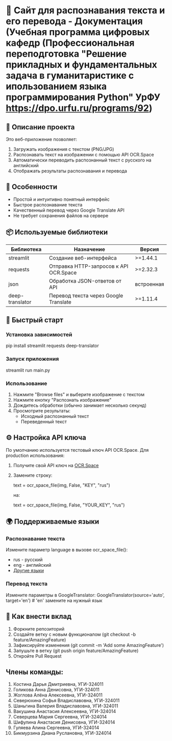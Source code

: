 # 📖 Сайт для распознавания текста и его перевода - Документация (Учебная программа цифровых кафедр (Профессиональная переподготовка "Решение прикладных и фундаментальных задача в гуманитаристике с ипользованием языка программирования Python" УрФУ https://dpo.urfu.ru/programs/92) 

## 📌 Описание проекта

Это веб-приложение позволяет:
1. Загружать изображения с текстом (PNG/JPG)
2. Распознавать текст на изображении с помощью API OCR.Space
3. Автоматически переводить распознанный текст с русского на английский
4. Отображать результаты распознавания и перевода

## 🌟 Особенности

- Простой и интуитивно понятный интерфейс
- Быстрое распознавание текста
- Качественный перевод через Google Translate API
- Не требует сохранения файлов на сервере

## 📦 Используемые библиотеки

| Библиотека | Назначение | Версия |
|------------|------------|--------|
| streamlit | Создание веб-интерфейса | >=1.44.1 |
| requests | Отправка HTTP-запросов к API OCR.Space | >=2.32.3 |
| json | Обработка JSON-ответов от API | встроенная |
| deep-translator | Перевод текста через Google Translate | >=1.11.4 |

## 🚀 Быстрый старт

### Установка зависимостей

pip install streamlit requests deep-translator

### Запуск приложения

streamlit run main.py

### Использование

1. Нажмите "Browse files" и выберите изображение с текстом
2. Нажмите кнопку "Распознать изображение"
3. Дождитесь обработки (обычно занимает несколько секунд)
4. Просмотрите результаты:
   - Исходный распознанный текст
   - Переведенный текст

## ⚙️ Настройка API ключа

По умолчанию используется тестовый ключ API OCR.Space. Для production использования:

1. Получите свой API ключ на [OCR.Space](https://ocr.space/ocrapi)
2. Замените строку:
   
   text = ocr_space_file(img, False, "KEY", "rus")
   
   на:
   
   text = ocr_space_file(img, False, "YOUR_KEY", "rus")
   

## 🌍 Поддерживаемые языки

### Распознавание текста
Измените параметр language в вызове ocr_space_file():
- rus - русский
- eng - английский
- [Другие языки](https://ocr.space/ocrapi)

### Перевод текста
Измените параметры в GoogleTranslator:
GoogleTranslator(source='auto', target='en')  # 'en' замените на нужный язык

## 🤝 Как внести вклад

1. Форкните репозиторий
2. Создайте ветку с новым функционалом (git checkout -b feature/AmazingFeature)
3. Зафиксируйте изменения (git commit -m 'Add some AmazingFeature')
4. Запушьте в ветку (git push origin feature/AmazingFeature)
5. Откройте Pull Request

## Члены команды:
1) Костина Дарья Дмитриевна, УГИ-324011
2) Голикова Анна Денисовна, УГИ-324011
3) Жоглова Алёна Алексеевна, УГИ-324011
4) Северюхина Софья Владиславовна, УГИ-324011
5) Шаньгина Валерия Владиславовна, УГИ-324011
6) Вакушина Анастасия Алексеевна, УГИ-324014
7) Северцева Мария Сергеевна, УГИ-324014
8) Шифулина Анастасия Денисовна, УГИ-324014
9) Гуляева Алина Сергеевна, УГИ-324014
10) Бикмурзина Диана Руслановна, УГИ-324014
